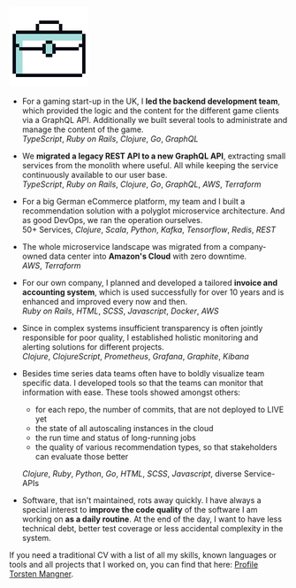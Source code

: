 <img class="head" src="/assets/work.png">

- For a gaming start-up in the UK, I **led the backend development team**, which
  provided the logic and the content for the different game clients via a
  GraphQL API.
  Additionally we built several tools to administrate and manage the content of
  the game.  
  _TypeScript_, _Ruby on Rails_, _Clojure_, _Go_, _GraphQL_

- We **migrated a legacy REST API to a new GraphQL API**, extracting small
  services from the monolith where useful. All while keeping the service
  continuously available to our user base.  
  _TypeScript_, _Ruby on Rails_, _Clojure_, _Go_, _GraphQL_, _AWS_, _Terraform_
- For a big German eCommerce platform, my team and I built a recommendation
  solution with a polyglot microservice architecture. And as good DevOps,
  we ran the operation ourselves.  
  50+ Services, _Clojure_, _Scala_, _Python_, _Kafka_, _Tensorflow_, _Redis_, _REST_
- The whole microservice landscape was migrated from a company-owned
  data center into **Amazon's Cloud** with zero downtime.  
  _AWS_, _Terraform_
- For our own company, I planned and developed a tailored **invoice and
  accounting system**, which is used successfully for over 10 years and is
  enhanced and improved every now and then.  
  _Ruby on Rails_, _HTML_, _SCSS_, _Javascript_, _Docker_, _AWS_
- Since in complex systems insufficient transparency is often jointly responsible
  for poor quality, I established holistic monitoring and alerting solutions
  for different projects.  
  _Clojure_, _ClojureScript_, _Prometheus_, _Grafana_, _Graphite_, _Kibana_
- Besides time series data teams often have to boldly visualize team specific data.
  I developed tools so that the teams can monitor that information with ease.
  These tools showed amongst others:

  - for each repo, the number of commits, that are not deployed to LIVE yet
  - the state of all autoscaling instances in the cloud
  - the run time and status of long-running jobs
  - the quality of various recommendation types, so that stakeholders can evaluate those better

  _Clojure_, _Ruby_, _Python_, _Go_, _HTML_, _SCSS_, _Javascript_, diverse Service-APIs

- Software, that isn't maintained, rots away quickly. I have always a special interest
  to **improve the code quality** of the software I am working on **as a daily routine**.
  At the end of the day, I want to have less technical debt, better test coverage or less
  accidental complexity in the system.

If you need a traditional CV with a list of all my skills, known languages or tools
and all projects that I worked on, you can find that here:
[Profile Torsten Mangner](/assets/profil_torsten_mangner.pdf).
